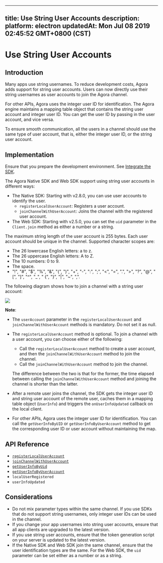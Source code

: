 
---
title: Use String User Accounts
description: 
platform: electron
updatedAt: Mon Jul 08 2019 02:45:52 GMT+0800 (CST)
---
# Use String User Accounts
## Introduction

Many apps use string usernames. To reduce development costs, Agora adds support for string user accounts. Users can now directly use their string usernames as user accounts to join the Agora channel.

For other APIs, Agora uses the integer user ID for identification. The Agora engine maintains a mapping table object that contains the string user account and integer user ID. You can get the user ID by passing in the user account, and vice versa.

To ensure smooth communication, all the users in a channel should use the same type of user account, that is, either the integer user ID, or the string user account.

## Implementation

Ensure that you prepare the development environment. See [Integrate the SDK](../../en/Audio%20Broadcast/electron_video.md).

The Agora Native SDK and Web SDK support using string user accounts in different ways:

- The Native SDK: Starting with v2.8.0, you can use user accounts to identify the user.
  - `registerLocalUserAccount`: Registers a user account.
  - `joinChannelWithUserAccount`: Joins the channel with the registered user account.
- The Web SDK: Starting with v2.5.0, you can set the `uid` parameter in the `Client.join` method as either a number or a string.

The maximum string length of the user account is 255 bytes. Each user account should be unique in the channel. Supported character scopes are:

- The 26 lowercase English letters: a to z.
- The 26 uppercase English letters: A to Z.
- The 10 numbers: 0 to 9.
- The space.
- "!", "#", "$", "%", "&", "(", ")", "+", "-", ":", ";", "<", "=", ".", ">", "?", "@", "[", "]", "^", "_", " {", "}", "|", "~", ",".

The following diagram shows how to join a channel with a string user account:

![](https://web-cdn.agora.io/docs-files/1562139189320)

**Note**:

- The `userAccount` parameter in the `registerLocalUserAccount` and `joinChannelWithUserAccount` methods is mandatory. Do not set it as null.

- The `registerLocalUserAccount` method is optional. To join a channel with a user account, you can choose either of the following:

  - Call the `registerLocalUserAccount` method to create a user account, and then the `joinChannelWithUserAccount` method to join the channel.
  - Call the `joinChannelWithUserAccount` method to join the channel.

  The difference between the two is that for the former, the time elapsed between calling the `joinChannelWithUserAccount` method and joining the channel is shorter than the latter.

- After a remote user joins the channel, the SDK gets the integer user ID and string user account of the remote user, caches them in a mapping table object (`UserInfo`) and triggers the `onUserInfoUpdated` callback on the local client. 

- For other APIs, Agora uses the integer user ID for identification. You can call the  `getUserInfoByUID` or `getUserInfoByUserAccount` method to get the corresponding user ID or user account without maintaining the map.

## API Reference
- [`registerLocalUserAccount`](https://docs.agora.io/en/Audio%20Broadcast/API%20Reference/electron/v2.8.0/classes/agorartcengine.html#registerlocaluseraccount)
- [`joinChannelWithUserAccount`](https://docs.agora.io/en/Audio%20Broadcast/API%20Reference/electron/v2.8.0/classes/agorartcengine.html#joinchannelwithuseraccount)
- [`getUserInfoByUid`](https://docs.agora.io/en/Audio%20Broadcast/API%20Reference/electron/v2.8.0/classes/agorartcengine.html#getuserinfobyuid)
- [`getUserInfoByUserAccount`](https://docs.agora.io/en/Audio%20Broadcast/API%20Reference/electron/v2.8.0/classes/agorartcengine.html#getuserinfobyuseraccount)
- `localUserRegistered`
- `userInfoUpdated`

## Considerations
- Do not mix parameter types within the same channel. If you use SDKs that do not support string usernames, only integer user IDs can be used in the channel.
- If you change your app usernames into string user accounts, ensure that all app clients are upgraded to the latest version.
- If you use string user accounts, ensure that the token generation script on your server is updated to the latest version.
- If the Native SDK and Web SDK join the same channel, ensure that the user identification types are the same. For the Web SDK, the `uid` parameter can be set either as a number or as a string.
